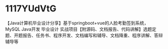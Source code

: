 # 1117YUdVtG
【Java计算机毕业设计分享】基于springboot+vue的人脸考勤签到系统，MySQL Java开发 毕业设计 实战项目【附源码、文档报告、代码讲解】选题定题、开题报告、任务书、程序开发、文档编写和辅导、文档降重、程序讲解、答辩辅导等

